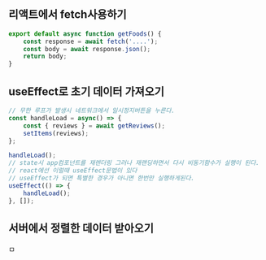 ## 리액트에서 fetch사용하기
```js
export default async function getFoods() {
	const response = await fetch('....');
	const body = await response.json();
	return body;
}
```

## useEffect로 초기 데이터 가져오기
```jsx
// 무한 루프가 발생시 네트워크에서 일시정지버튼을 누른다.
const handleLoad = async() => {
	const { reviews } = await getReviews();
	setItems(reviews);
};

handleLoad();
// state시 app컴포넌트를 재렌더링 그러나 재랜딩하면서 다시 비동기함수가 실행이 된다.
// react에선 이럴때 useEffect문법이 있다
// useEffect가 되면 특별한 경우가 아니면 한번만 실행하게된다.
useEffect(() => {
	handleLoad();
}, []);
```

## 서버에서 정렬한 데이터 받아오기
ㅁ